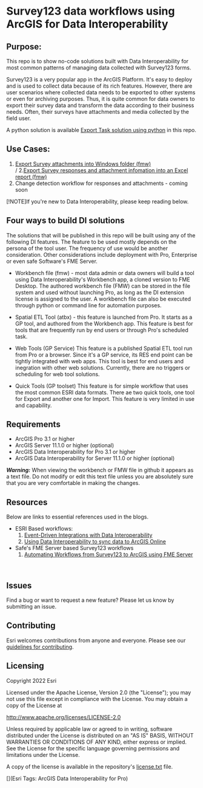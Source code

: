 # Survey123 data workflows using ArcGIS for Data Interoperability

## Purpose:

This repo is to show no-code solutions built with Data Interoperability for most common patterns of managing data collected with Survey123 forms. <br/>

Survey123 is a very popular app in the ArcGIS Platform. It's easy to deploy and is used to collect data because of its rich features. However, there are user scenarios where collected data needs to be exported to other systems or even for archiving purposes. Thus, it is quite common for data owners to export their survey data and transform the data  according to their business needs. Often, their surveys have attachments and media collected by the field user. <br/>

A python solution is available [Export Task solution using python](https://github.com/Esri/Survey123-tools/blob/main/Export_survey_data_with_attachments/README.md) in this repo.  


## Use Cases:
1. [Export Survey attachments into Windows folder (fmw)](https://github.com/salvaleonrp/survey123-tools-no-code-required/tree/main/Use%20case%201%20-%20Export%20survey%20attachment%20to%20windows%20folder(Workbench))<br>/
2.[Export Survey responses and attachment infomation into an Excel report (fmw)](https://github.com/salvaleonrp/survey123-tools-no-code-required/tree/main/Use%20case%202%20-%20Export%20survey%20responses%20to%20Excel%20report%20(Workbench))
3. Change detection workflow for responses and attachments - coming soon


[!NOTE]If you're new to Data Interoperability, please keep reading below.

## Four ways to build DI solutions

The solutions that will be published in this repo will be built using any of the following DI features. The feature to be used mostly depends on the persona of the tool user. The frequency of use would be another consideration. Other considerations include deployment with Pro, Enterprise or even safe Software's FME Server. 

* Workbench file (fmw) - most data admin or data owners will build a tool using Data Interoperability's Workbench app, a cloned version to FME Desktop. The authored workbench file (FMW) can be stored in the file system and used without launching Pro, as long as the DI extension license is assigned to the user. A workbench file can also be executed through python or command line for automation purposes.

* Spatial ETL Tool (atbx) - this feature is launched from Pro. It starts as a GP tool, and authored from the Workbench app. This feature is best for tools that are frequently run by end users or through Pro's scheduled task.

* Web Tools (GP Service) This feature is a published Spatial ETL tool run from Pro or a browser. Since it's a GP service, its RES end point can be tightly integrated with web apps. This tool is best for end users and inegration with other web solutions. Currently, there are no triggers or scheduling for web tool solutions.

* Quick Tools (GP toolset) This feature is for simple workflow that uses the most common ESRI data formats.  There ae two quick tools, one tool for Export and another one for Import.  This feature is very limited in use and capability.



## Requirements

* ArcGIS Pro 3.1 or  higher
* ArcGIS Server 11.1.0 or higher (optional)
* ArcGIS Data Interoperability for Pro 3.1 or higher
* ArcGIS Data Interoperability for Server 11.1.0 or higher (optional)

***Warning:*** When viewing the workbench or FMW file in  github it appears as a text file. Do not modify or edit this text file unless you are absolutely sure that you are very comfortable in making the changes. 

## Resources

Below are links to essential references used in the blogs.

* ESRI Based workflows:<br/>
    1. [Event-Driven Integrations with Data Interoperability](https://community.esri.com/t5/arcgis-data-interoperability-blog/event-driven-integrations-with-data/ba-p/883772)<br/>
    2. [Using Data Interoperability to sync data to ArcGIS Online](https://community.esri.com/t5/arcgis-data-interoperability-blog/using-data-interoperability-to-sync-data-to-arcgis/ba-p/903871)<br/>
* Safe's FME Server based Survey123 workflows
    1. [Automating Workflows from Survey123 to ArcGIS using FME Server](https://community.safe.com/s/article/automating-workflows-from-survey123-to-arcgis-usin)<br/>
    
<br/>

## Issues

Find a bug or want to request a new feature?  Please let us know by submitting an issue.

## Contributing

Esri welcomes contributions from anyone and everyone. Please see our [guidelines for contributing](https://github.com/esri/contributing).

## Licensing
Copyright 2022 Esri

Licensed under the Apache License, Version 2.0 (the "License");
you may not use this file except in compliance with the License.
You may obtain a copy of the License at

   http://www.apache.org/licenses/LICENSE-2.0

Unless required by applicable law or agreed to in writing, software
distributed under the License is distributed on an "AS IS" BASIS,
WITHOUT WARRANTIES OR CONDITIONS OF ANY KIND, either express or implied.
See the License for the specific language governing permissions and
limitations under the License.

A copy of the license is available in the repository's [license.txt](https://github.com/salvaleonrp/di-data-driven-electric-utility-export-subnetwork/blob/main/license.txt) file.

[](Esri Tags: ArcGIS Data Interoperability for Pro)
